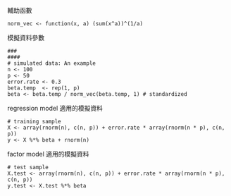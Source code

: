 輔助函數
```
norm_vec <- function(x, a) (sum(x^a))^(1/a)
```

模擬資料參數
```
###
####
# simulated data: An example
n <- 100  
p <- 50
error.rate <- 0.3
beta.temp  <- rep(1, p)
beta <- beta.temp / norm_vec(beta.temp, 1) # standardized
```

regression model 適用的模擬資料
```
# training sample
X <- array(rnorm(n), c(n, p)) + error.rate * array(rnorm(n * p), c(n, p))
y <- X %*% beta + rnorm(n)
```

factor model 適用的模擬資料
```
# test sample
X.test <- array(rnorm(n), c(n, p)) + error.rate * array(rnorm(n * p), c(n, p))
y.test <- X.test %*% beta

```
